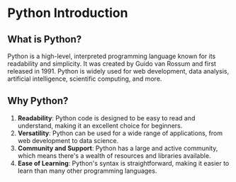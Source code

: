 # Python Introduction

## What is Python?

Python is a high-level, interpreted programming language known for its readability and simplicity. It was created by Guido van Rossum and first released in 1991. Python is widely used for web development, data analysis, artificial intelligence, scientific computing, and more.

## Why Python?

1. **Readability**: Python code is designed to be easy to read and understand, making it an excellent choice for beginners.
2. **Versatility**: Python can be used for a wide range of applications, from web development to data science.
3. **Community and Support**: Python has a large and active community, which means there's a wealth of resources and libraries available.
4. **Ease of Learning**: Python's syntax is straightforward, making it easier to learn than many other programming languages.
